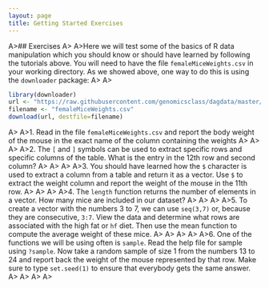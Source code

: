 ```yaml
---
layout: page
title: Getting Started Exercises
---
```


A>## Exercises
A>
A>Here we will test some of the basics of R data manipulation which you should know or should have learned by following the tutorials above. You will need to have the file `femaleMiceWeights.csv` in your working directory. As we showed above, one way to do this is using the `downloader` package:
A>
A>
```r
library(downloader) 
url <- "https://raw.githubusercontent.com/genomicsclass/dagdata/master/inst/extdata/femaleMiceWeights.csv"
filename <- "femaleMiceWeights.csv" 
download(url, destfile=filename)
```
A>
A>1. Read in the file `femaleMiceWeights.csv` and report the body weight of the mouse in the exact name of the column containing the weights
A>
A>
A>
A>2. The `[` and `]` symbols can be used to extract specific rows and specific columns of the table.  What is the entry in the 12th row and second column?
A>
A>
A>
A>3. You should have learned how the `$` character is used to extract a column from a table and return it as a vector. Use `$` to extract the weight column and report the weight of the mouse in the 11th row.
A>
A>
A>
A>4. The `length` function returns the number of elements in a vector. How many mice are included in our dataset?
A>
A>
A>
A>5. To create a vector with the numbers 3 to 7, we can use `seq(3,7)` or, because they are consecutive, `3:7`. View the data and determine what rows are associated with the high fat or `hf` diet. Then use the mean function to compute the average weight of these mice.
A>
A>
A>
A>
A>6. One of the functions we will be using often is `sample`. Read the help file for sample using `?sample`. Now take a random sample of size 1 from the numbers 13 to 24 and report back the weight of the mouse represented by that row. Make sure to type `set.seed(1)` to ensure that everybody gets the same answer.
A>
A>
A>
A>  
